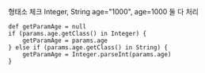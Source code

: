 
형태소 체크
Integer, String age="1000", age=1000 둘 다 처리  

```
def getParamAge = null  
if (params.age.getClass() in Integer) {  
    getParamAge = params.age  
} else if (params.age.getClass() in String) {  
    getParamAge = Integer.parseInt(params.age)  
}
```





